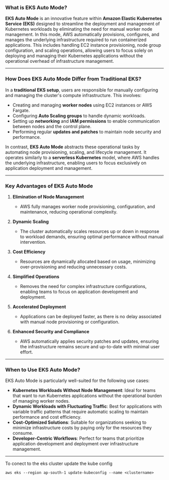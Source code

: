 
### What is EKS Auto Mode?  

**EKS Auto Mode** is an innovative feature within **Amazon Elastic Kubernetes Service (EKS)** designed to streamline the deployment and management of Kubernetes workloads by eliminating the need for manual worker node management. In this mode, AWS automatically provisions, configures, and manages the underlying infrastructure required to run containerized applications. This includes handling EC2 instance provisioning, node group configuration, and scaling operations, allowing users to focus solely on deploying and managing their Kubernetes applications without the operational overhead of infrastructure management.  

---

### How Does EKS Auto Mode Differ from Traditional EKS?  

In a **traditional EKS setup**, users are responsible for manually configuring and managing the cluster's compute infrastructure. This involves:  
- Creating and managing **worker nodes** using EC2 instances or AWS Fargate.  
- Configuring **Auto Scaling groups** to handle dynamic workloads.  
- Setting up **networking** and **IAM permissions** to enable communication between nodes and the control plane.  
- Performing regular **updates and patches** to maintain node security and performance.  

In contrast, **EKS Auto Mode** abstracts these operational tasks by automating node provisioning, scaling, and lifecycle management. It operates similarly to a **serverless Kubernetes** model, where AWS handles the underlying infrastructure, enabling users to focus exclusively on application deployment and management.  

---

### Key Advantages of EKS Auto Mode  

1. **Elimination of Node Management**  
   - AWS fully manages worker node provisioning, configuration, and maintenance, reducing operational complexity.  

2. **Dynamic Scaling**  
   - The cluster automatically scales resources up or down in response to workload demands, ensuring optimal performance without manual intervention.  

3. **Cost Efficiency**  
   - Resources are dynamically allocated based on usage, minimizing over-provisioning and reducing unnecessary costs.  

4. **Simplified Operations**  
   - Removes the need for complex infrastructure configurations, enabling teams to focus on application development and deployment.  

5. **Accelerated Deployment**  
   - Applications can be deployed faster, as there is no delay associated with manual node provisioning or configuration.  

6. **Enhanced Security and Compliance**  
   - AWS automatically applies security patches and updates, ensuring the infrastructure remains secure and up-to-date with minimal user effort.  

---

### When to Use EKS Auto Mode?  

EKS Auto Mode is particularly well-suited for the following use cases:  
- **Kubernetes Workloads Without Node Management**: Ideal for teams that want to run Kubernetes applications without the operational burden of managing worker nodes.  
- **Dynamic Workloads with Fluctuating Traffic**: Best for applications with variable traffic patterns that require automatic scaling to maintain performance and cost efficiency.  
- **Cost-Optimized Solutions**: Suitable for organizations seeking to minimize infrastructure costs by paying only for the resources they consume.  
- **Developer-Centric Workflows**: Perfect for teams that prioritize application development and deployment over infrastructure management.  

---

To conect to the eks cluster update the kube config

```
aws eks --region ap-south-1 update-kubeconfig --name <clustername>
```
